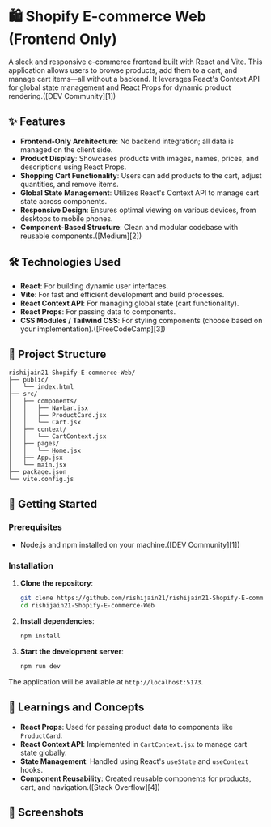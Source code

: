 # 🛍️ Shopify E-commerce Web (Frontend Only)

A sleek and responsive e-commerce frontend built with React and Vite. This application allows users to browse products, add them to a cart, and manage cart items—all without a backend. It leverages React's Context API for global state management and React Props for dynamic product rendering.([DEV Community][1])

## ✨ Features

* **Frontend-Only Architecture**: No backend integration; all data is managed on the client side.
* **Product Display**: Showcases products with images, names, prices, and descriptions using React Props.
* **Shopping Cart Functionality**: Users can add products to the cart, adjust quantities, and remove items.
* **Global State Management**: Utilizes React's Context API to manage cart state across components.
* **Responsive Design**: Ensures optimal viewing on various devices, from desktops to mobile phones.
* **Component-Based Structure**: Clean and modular codebase with reusable components.([Medium][2])

## 🛠️ Technologies Used

* **React**: For building dynamic user interfaces.
* **Vite**: For fast and efficient development and build processes.
* **React Context API**: For managing global state (cart functionality).
* **React Props**: For passing data to components.
* **CSS Modules / Tailwind CSS**: For styling components (choose based on your implementation).([FreeCodeCamp][3])

## 📁 Project Structure

```
rishijain21-Shopify-E-commerce-Web/
├── public/
│   └── index.html
├── src/
│   ├── components/
│   │   ├── Navbar.jsx
│   │   ├── ProductCard.jsx
│   │   └── Cart.jsx
│   ├── context/
│   │   └── CartContext.jsx
│   ├── pages/
│   │   └── Home.jsx
│   ├── App.jsx
│   └── main.jsx
├── package.json
└── vite.config.js
```



## 🚀 Getting Started

### Prerequisites

* Node.js and npm installed on your machine.([DEV Community][1])

### Installation

1. **Clone the repository**:

   ```bash
   git clone https://github.com/rishijain21/rishijain21-Shopify-E-commerce-Web.git
   cd rishijain21-Shopify-E-commerce-Web
   ```



2. **Install dependencies**:

   ```bash
   npm install
   ```



3. **Start the development server**:

   ```bash
   npm run dev
   ```



The application will be available at `http://localhost:5173`.

## 🧠 Learnings and Concepts

* **React Props**: Used for passing product data to components like `ProductCard`.
* **React Context API**: Implemented in `CartContext.jsx` to manage cart state globally.
* **State Management**: Handled using React's `useState` and `useContext` hooks.
* **Component Reusability**: Created reusable components for products, cart, and navigation.([Stack Overflow][4])

## 📸 Screenshots


